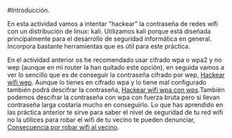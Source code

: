 #Introducción.

En esta actividad vamos a intentar "hackear" la contraseña de redes wifi con un distribución de linux: kali. Utilizamos kali porque está diseñada principalmente para el desarrollo de seguridad informática en general. Incorpora bastante herramientas que es útil para este práctica.

En el actividad anterior os he recomendado usar cifrado wpa o wpa2 y no wep (aunque en mi router la han quitado este opción), en seguida vamos a ver lo sencillo que es de conseguir la contraseña cifrado por wep, [Hackear wifi wep](https://nswhuei.github.io/hack-wifi/ActividadRQ3.1).
Aunque lo tienes en cifrado wpa y lo tiene mal configurado también podrá descifrar la contraseña, [Hackear wifi wpa con wps]().También podemos descifrar la contraseña con wpa con fuerza bruta pero si llevan contraseña larga costaría mucho en conseguirlo.
Lo que has aprendido en las práctica anterior te sirve para saber el nivel de seguridad de tu red wifi no la utilices para robar el wifi de tu vecino te pueden denunciar, [Consecuencia por robar wifi al vecino](https://www.tuabogadodefensor.com/robar-wifi/).
